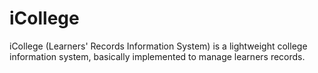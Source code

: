 # iCollege
iCollege (Learners' Records Information System) is a lightweight college information system, basically implemented to manage learners records.
